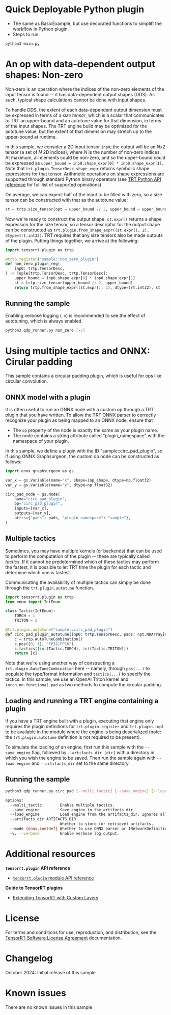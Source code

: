 # Quick Deployable Python plugin

+ The same as BasicExample, but use decorated functions to simplift the workflow in Python plugin.
+ Steps to run.

```bash
python3 main.py
```

# An op with data-dependent output shapes: Non-zero

Non-zero is an operation where the indices of the non-zero elements of the input tensor is found -- it has data-dependent output shapes (DDS). As such, typical shape calculations cannot be done with input shapes.

To handle DDS, the extent of each data-dependent output dimension must be expressed in terms of a *_size tensor_*, which is a scalar that communicates to TRT an upper-bound and an autotune value for that dimension, in terms of the input shapes. The TRT engine build may be optimized for the autotune value, but the extent of that dimension may stretch up to the upper-bound at runtime.

In this sample, we consider a 2D input tensor `inp0`; the output will be an $N x 2$ tensor (a set of $N$ 2D indices), where $N$ is the number of non-zero indices. At maximum, all elements could be non-zero, and so the upper-bound could be expressed as `upper_bound = inp0.shape_expr[0] * inp0.shape_expr[1]`. Note that `trt.plugin.TensorDesc.shape_expr` returns symbolic shape expressions for that tensor. Arithmetic operations on shape expressions are supported through standard Python binary operators (see [TRT Python API reference](https://docs.nvidia.com/deeplearning/tensorrt/api/python_api/infer/tensorrt.plugin/Shape/ShapeExpr.html) for full list of supported operations).

On average, we can expect half of the input to be filled with zero, so a size tensor can be constructed with that as the autotune value:
```python
st = trtp.size_tensor(opt = upper_bound // 2, upper_bound = upper_bound)
```

Now we're ready to construct the output shape. `st.expr()` returns a shape expression for the size tensor, so a tensor descriptor for the output shape can be constructed as `trt.plugin.from_shape_expr((st.expr(), 2), dtype=trt.int32)`. TRT requires that any size tensors also be made outputs of the plugin. Putting things together, we arrive at the following:

```python
import tensorrt.plugin as trtp

@trtp.register("sample::non_zero_plugin")
def non_zero_plugin_reg(
    inp0: trtp.TensorDesc,
) -> Tuple[trtp.TensorDesc, trtp.TensorDesc]:
    upper_bound = inp0.shape_expr[0] * inp0.shape_expr[1]
    st = trtp.size_tensor(upper_bound // 2, upper_bound)
    return trtp.from_shape_expr((st.expr(), 2), dtype=trt.int32), st
```

## Running the sample

Enabling verbose logging (`-v`) is recommended to see the effect of autotuning, which is always enabled.

```bash
python3 qdp_runner.py non_zero [-v]
```

# Using multiple tactics and ONNX: Cirular padding

This sample contains a circular padding plugin, which is useful for ops like circular convolution.

## ONNX model with a plugin

It is often useful to run an ONNX node with a custom op through a TRT plugin that you have written. To allow the TRT ONNX parser to correctly recognize your plugin as being mapped to an ONNX node, ensure that
 - The `op` property of the node is exactly the same as your plugin name.
 - The node contains a string attribute called "plugin_namespace" with the namespace of your plugin.

In this sample, we define a plugin with the ID "sample::circ_pad_plugin", so if using ONNX Graphsurgeon, the custom op node can be constructed as follows:

```python
import onnx_graphsurgeon as gs

var_x = gs.Variable(name="x", shape=inp_shape, dtype=np.float32)
var_y = gs.Variable(name="y", dtype=np.float32)

circ_pad_node = gs.Node(
    name="circ_pad_plugin",
    op="circ_pad_plugin",
    inputs=[var_x],
    outputs=[var_y],
    attrs={"pads": pads, "plugin_namespace": "sample"},
)
```

## Multiple tactics

Sometimes, you may have multiple kernels (or backends) that can be used to perform the computation of the plugin -- these are typically called *_tactics_*. If it cannot be predetermined which of these tactics may perform the fastest, it is possible to let TRT time the plugin for each tactic and determine which one is fastest.

Communicating the availability of multiple tactics can simply be done through the `trt.plugin.autotune` function.
```python
import tensorrt.plugin as trtp
from enum import IntEnum

class Tactic(IntEnum):
    TORCH = 1
    TRITON = 2

@trt.plugin.autotune("sample::circ_pad_plugin")
def circ_pad_plugin_autotune(inp0: trtp.TensorDesc, pads: npt.NDArray[np.int32], outputs: Tuple[trtp.TensorDesc]) -> List[trtp.AutoTuneCombination]:
    c = trtp.AutoTuneCombination()
    c.pos([0, 1], "FP32|FP16")
    c.tactics([int(Tactic.TORCH), int(Tactic.TRITON)])
    return [c]
```

Note that we're using another way of constructing a `trt.plugin.AutoTuneCombination` here -- namely, through `pos(...)` to populate the type/format information and `tactics(...)` to specify the tactics. In this sample, we use an OpenAI Triton kernel and `torch.nn.functional.pad` as two methods to compute the circular padding.

## Loading and running a TRT engine containing a plugin

If you have a TRT engine built with a plugin, executing that engine only requires the plugin definitions for `trt.plugin.register` and `trt.plugin.impl` to be available in the module where the engine is being deserialized (note: the `trt.plugin.autotune` definition is not required to be present).

To simulate the loading of an engine, first run this sample with the `--save_engine` flag, followed by `--artifacts_dir [dir]` with a directory in which you wish the engine to be saved. Then run the sample again with `--load engine` and `--artifacts_dir` set to the same directory.

## Running the sample

```bash
python3 qdp_runner.py circ_pad [--multi_tactic] [--save_engine] [--load_engine] --mode {onnx,inetdef} [--artifacts_dir ARTIFACTS_DIR]  [-v]

options:
  --multi_tactic        Enable multiple tactics.
  --save_engine         Save engine to the artifacts_dir.
  --load_engine         Load engine from the artifacts_dir. Ignores all other options.
  --artifacts_dir ARTIFACTS_DIR
                        Whether to store (or retrieve) artifacts.
  --mode {onnx,inetdef} Whether to use ONNX parser or INetworkDefinition APIs to construct the network.
  -v, --verbose         Enable verbose log output.
```

# Additional resources

**`tensorrt.plugin` API reference**
- [`tensorrt.plugin` module API reference](https://docs.nvidia.com/deeplearning/tensorrt/api/python_api/infer/tensorrt.plugin/index.html)

**Guide to TensorRT plugins**
- [Extending TensorRT with Custom Layers](https://docs.nvidia.com/deeplearning/tensorrt/developer-guide/index.html#extending)

# License

For terms and conditions for use, reproduction, and distribution, see the [TensorRT Software License Agreement](https://docs.nvidia.com/deeplearning/sdk/tensorrt-sla/index.html) documentation.

# Changelog

October 2024: Initial release of this sample

# Known issues

There are no known issues in this sample
